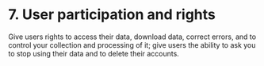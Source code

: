 # 7. User participation and rights

Give users rights to access their data, download data, correct errors, and to control your collection and processing of it; give users the ability to ask you to stop using their data and to delete their accounts.
